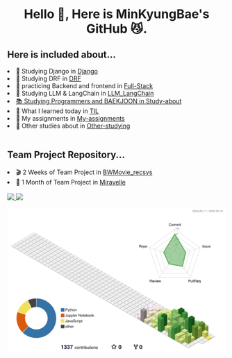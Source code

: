 <h1 align="center"> Hello 👋, Here is MinKyungBae's GitHub 😼.</h1>

<h2> Here is included about...</h2>
<li>📗 Studying Django in <a href="https://github.com/minkyungbae/Django">Django</a></li>
<li>📘 Studying DRF in <a href="https://github.com/minkyungbae/DRF">DRF</a></li>
<li>📘 practicing Backend and frontend in <a href="https://github.com/minkyungbae/Full-Stack">Full-Stack</a></li>
<li>📙 Studying LLM & LangChain in <a href="https://github.com/minkyungbae/LLM_LangChain">LLM_LangChain</li>
<li>📚 Studying Programmers and BAEKJOON in <a href="https://github.com/minkyungbae/Study-about">Study-about</a></li>
<li>📝 What I learned today in <a href="https://github.com/minkyungbae/TIL">TIL</a></li>
<li>🧐 My assignments in <a href="https://github.com/minkyungbae/My-assignments/tree/main">My-assignments</a></li>
<li>🤔 Other studies about in <a href="https://github.com/minkyungbae/Other-studying">Other-studying</a></li>
<br>
<h2>Team Project Repository...</h2>
<li>🎬 2 Weeks of Team Project in <a href="https://github.com/Kkimminseo/UNO_BWMovie_recsys.git">BWMovie_recsys</a></li>
<li>💫 1 Month of Team Project in <a href="https://github.com/eungyukm/Miravelle.git">Miravelle</a></li>

<br>
<a href="https://github.com/minkyungbae/github-readme-stats">
    <img src="https://github-readme-stats.vercel.app/api/top-langs/?username=minkyungbae&layout=donut&show_icons=true&theme=material-palenight&hide_border=true&bg_color=00000000&icon_color=58A6FF&text_color=blue&title_color=58A6FF&count_private=true&exclude_repo=Face-Transfer-Application" width=38% />
</a>   
<a href="https://github.com/minkyungbae/github-readme-stats">
  <img src="https://github-readme-stats.vercel.app/api?username=minkyungbae&show_icons=true&theme=material-palenight&hide_border=true&bg_color=00000000&icon_color=58A6FF&text_color=black&title_color=58A6FF&count_private=true" width=52% />
</a>

![](./profile-3d-contrib/profile-south-season-animate.svg)
